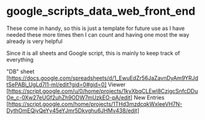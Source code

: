 # google_scripts_data_web_front_end
These come in handy, so this is just a template for future use as I have needed these more times then I can count and having one most the way already is very helpful 


Since it is all sheets and Google script, this is mainly to keep track of everything

"DB" sheet [https://docs.google.com/spreadsheets/d/1_EwuEdZr56JaZavnDyAm9YRJdtSePABi_UgLd7l1-mI/edit?gid=0#gid=0]
Viewer [https://script.google.com/u/0/home/projects/1kyXbqCLEwl8CzjgcSnfcDDuOe_c-0Xw27eUGf2uhZh9ODW7mUzkEO-pA/edit]
New Entries [https://script.google.com/home/projects/1THd3mzdcqkWxleeVH7N-DythOmEQiyQeYy45eYJmr5Dkvghu6JHMv438/edit]
